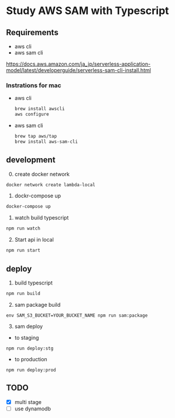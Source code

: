 # Study AWS SAM with Typescript

## Requirements

* aws cli
* aws sam cli

https://docs.aws.amazon.com/ja_jp/serverless-application-model/latest/developerguide/serverless-sam-cli-install.html

### Instrations for mac

* aws cli

  ```sh
  brew install awscli
  aws configure
  ```

* aws sam cli

  ```sh
  brew tap aws/tap
  brew install aws-sam-cli
  ```

## development

0. create docker network

  ```sh
  docker network create lambda-local
  ```

1. dockr-compose up

  ```sh
  docker-compose up
  ```

1. watch build typescript

  ```sh
  npm run watch
  ```

2. Start api in local

  ```sh
  npm run start
  ```

## deploy

1. build typescript

  ```sh
  npm run build
  ```

2. sam package build

  ```
  env SAM_S3_BUCKET=YOUR_BUCKET_NAME npm run sam:package
  ```

3. sam deploy

  * to staging
  ```
  npm run deploy:stg
  ```

  * to production
  ```
  npm run deploy:prod
  ```

## TODO

* [x] multi stage
* [ ] use dynamodb
